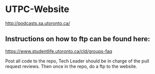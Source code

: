 # UTPC-Website

http://podcasts.sa.utoronto.ca/

## Instructions on how to ftp can be found here:
https://www.studentlife.utoronto.ca/cld/groups-faq

Post all code to the repo, Tech Leader should be in charge of the pull request reviews. Then once in the repo, do a ftp to the website.
